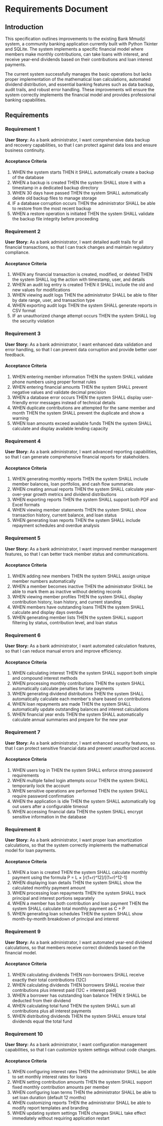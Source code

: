 # Requirements Document

## Introduction

This specification outlines improvements to the existing Bank Mmudzi system, a community banking application currently built with Python Tkinter and SQLite. The system implements a specific financial model where members make monthly contributions, can take loans with interest, and receive year-end dividends based on their contributions and loan interest payments.

The current system successfully manages the basic operations but lacks proper implementation of the mathematical loan calculations, automated dividend distribution, and essential banking features such as data backup, audit trails, and robust error handling. These improvements will ensure the system correctly implements the financial model and provides professional banking capabilities.

## Requirements

### Requirement 1

**User Story:** As a bank administrator, I want comprehensive data backup and recovery capabilities, so that I can protect against data loss and ensure business continuity.

#### Acceptance Criteria

1. WHEN the system starts THEN it SHALL automatically create a backup of the database
2. WHEN a backup is created THEN the system SHALL store it with a timestamp in a dedicated backup directory
3. WHEN 30 days have passed THEN the system SHALL automatically delete old backup files to manage storage
4. IF a database corruption occurs THEN the administrator SHALL be able to restore from the most recent backup
5. WHEN a restore operation is initiated THEN the system SHALL validate the backup file integrity before proceeding

### Requirement 2

**User Story:** As a bank administrator, I want detailed audit trails for all financial transactions, so that I can track changes and maintain regulatory compliance.

#### Acceptance Criteria

1. WHEN any financial transaction is created, modified, or deleted THEN the system SHALL log the action with timestamp, user, and details
2. WHEN an audit log entry is created THEN it SHALL include the old and new values for modifications
3. WHEN viewing audit logs THEN the administrator SHALL be able to filter by date range, user, and transaction type
4. WHEN exporting audit logs THEN the system SHALL generate reports in CSV format
5. IF an unauthorized change attempt occurs THEN the system SHALL log the security violation

### Requirement 3

**User Story:** As a bank administrator, I want enhanced data validation and error handling, so that I can prevent data corruption and provide better user feedback.

#### Acceptance Criteria

1. WHEN entering member information THEN the system SHALL validate phone numbers using proper format rules
2. WHEN entering financial amounts THEN the system SHALL prevent negative values and validate decimal precision
3. WHEN a database error occurs THEN the system SHALL display user-friendly error messages instead of technical details
4. WHEN duplicate contributions are attempted for the same member and month THEN the system SHALL prevent the duplicate and show a warning
5. WHEN loan amounts exceed available funds THEN the system SHALL calculate and display available lending capacity

### Requirement 4

**User Story:** As a bank administrator, I want advanced reporting capabilities, so that I can generate comprehensive financial reports for stakeholders.

#### Acceptance Criteria

1. WHEN generating monthly reports THEN the system SHALL include member balances, loan portfolios, and cash flow summaries
2. WHEN creating annual reports THEN the system SHALL calculate year-over-year growth metrics and dividend distributions
3. WHEN exporting reports THEN the system SHALL support both PDF and Excel formats
4. WHEN viewing member statements THEN the system SHALL show transaction history, current balance, and loan status
5. WHEN generating loan reports THEN the system SHALL include repayment schedules and overdue analysis

### Requirement 5

**User Story:** As a bank administrator, I want improved member management features, so that I can better track member status and communications.

#### Acceptance Criteria

1. WHEN adding new members THEN the system SHALL assign unique member numbers automatically
2. WHEN a member becomes inactive THEN the administrator SHALL be able to mark them as inactive without deleting records
3. WHEN viewing member profiles THEN the system SHALL display contribution history, loan history, and current standing
4. WHEN members have outstanding loans THEN the system SHALL calculate and display days overdue
5. WHEN generating member lists THEN the system SHALL support filtering by status, contribution level, and loan status

### Requirement 6

**User Story:** As a bank administrator, I want automated calculation features, so that I can reduce manual errors and improve efficiency.

#### Acceptance Criteria

1. WHEN calculating interest THEN the system SHALL support both simple and compound interest methods
2. WHEN processing monthly contributions THEN the system SHALL automatically calculate penalties for late payments
3. WHEN generating dividend distributions THEN the system SHALL automatically calculate each member's share based on contributions
4. WHEN loan repayments are made THEN the system SHALL automatically update outstanding balances and interest calculations
5. WHEN financial year ends THEN the system SHALL automatically calculate annual summaries and prepare for the new year

### Requirement 7

**User Story:** As a bank administrator, I want enhanced security features, so that I can protect sensitive financial data and prevent unauthorized access.

#### Acceptance Criteria

1. WHEN users log in THEN the system SHALL enforce strong password requirements
2. WHEN multiple failed login attempts occur THEN the system SHALL temporarily lock the account
3. WHEN sensitive operations are performed THEN the system SHALL require password confirmation
4. WHEN the application is idle THEN the system SHALL automatically log out users after a configurable timeout
5. WHEN accessing financial data THEN the system SHALL encrypt sensitive information in the database

### Requirement 8

**User Story:** As a bank administrator, I want proper loan amortization calculations, so that the system correctly implements the mathematical model for loan payments.

#### Acceptance Criteria

1. WHEN a loan is created THEN the system SHALL calculate monthly payment using the formula P = L × [r(1+r)^12]/[(1+r)^12-1]
2. WHEN displaying loan details THEN the system SHALL show the calculated monthly payment amount
3. WHEN processing loan repayments THEN the system SHALL track principal and interest portions separately
4. WHEN a member has both contribution and loan payment THEN the system SHALL calculate total monthly payment as C + P
5. WHEN generating loan schedules THEN the system SHALL show month-by-month breakdown of principal and interest

### Requirement 9

**User Story:** As a bank administrator, I want automated year-end dividend calculations, so that members receive correct dividends based on the financial model.

#### Acceptance Criteria

1. WHEN calculating dividends THEN non-borrowers SHALL receive exactly their total contributions (12C)
2. WHEN calculating dividends THEN borrowers SHALL receive their contributions plus interest paid (12C + interest paid)
3. WHEN a borrower has outstanding loan balance THEN it SHALL be deducted from their dividend
4. WHEN calculating total fund THEN the system SHALL sum all contributions plus all interest payments
5. WHEN distributing dividends THEN the system SHALL ensure total dividends equal the total fund

### Requirement 10

**User Story:** As a bank administrator, I want configuration management capabilities, so that I can customize system settings without code changes.

#### Acceptance Criteria

1. WHEN configuring interest rates THEN the administrator SHALL be able to set monthly interest rates for loans
2. WHEN setting contribution amounts THEN the system SHALL support fixed monthly contribution amounts per member
3. WHEN configuring loan terms THEN the administrator SHALL be able to set loan duration (default 12 months)
4. WHEN customizing reports THEN the administrator SHALL be able to modify report templates and branding
5. WHEN updating system settings THEN changes SHALL take effect immediately without requiring application restart